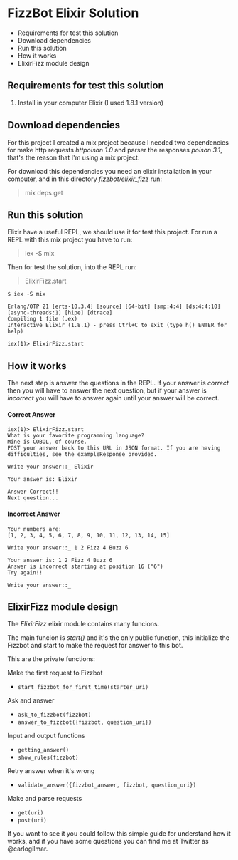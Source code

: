 # FizzBot Elixir Solution

- Requirements for test this solution
- Download dependencies
- Run this solution
- How it works
- ElixirFizz module design

## Requirements for test this solution

  1. Install in your computer Elixir (I used 1.8.1 version)

## Download dependencies

For this project I created a mix project because I needed two dependencies for make http requests *httpoison 1.0* and parser the responses *poison 3.1*, that's the reason that I'm using a mix project.

For download this dependencies you need an elixir installation in your computer, and in this directory *fizzbot/elixir_fizz* run:

> mix deps.get

## Run this solution

Elixir have a useful REPL, we should use it for test this project. For run a REPL with this mix project you have to run:

> iex -S mix

Then for test the solution, into the REPL run:

> ElixirFizz.start

```
$ iex -S mix

Erlang/OTP 21 [erts-10.3.4] [source] [64-bit] [smp:4:4] [ds:4:4:10] [async-threads:1] [hipe] [dtrace]
Compiling 1 file (.ex)
Interactive Elixir (1.8.1) - press Ctrl+C to exit (type h() ENTER for help)

iex(1)> ElixirFizz.start
```

## How it works

The next step is answer the questions in the REPL. If your answer is *correct* then you will have to answer the next question, but if your answer is *incorrect* you will have to answer again until your answer will be correct.

#### Correct Answer

```
iex(1)> ElixirFizz.start
What is your favorite programming language?
Mine is COBOL, of course.
POST your answer back to this URL in JSON format. If you are having difficulties, see the exampleResponse provided.

Write your answer::_ Elixir

Your answer is: Elixir

Answer Correct!!
Next question...
```

#### Incorrect Answer

```
Your numbers are:
[1, 2, 3, 4, 5, 6, 7, 8, 9, 10, 11, 12, 13, 14, 15]

Write your answer::_ 1 2 Fizz 4 Buzz 6

Your answer is: 1 2 Fizz 4 Buzz 6
Answer is incorrect starting at position 16 ("6")
Try again!!

Write your answer::_
```

## ElixirFizz module design

The *ElixirFizz* elixir module contains many funcions.

The main funcion is *start()* and it's the only public function, this initialize the Fizzbot and start to make the request for answer to this bot.

This are the private functions:

Make the first request to Fizzbot
- `start_fizzbot_for_first_time(starter_uri)`

Ask and answer
- `ask_to_fizzbot(fizzbot)`
- `answer_to_fizzbot({fizzbot, question_uri})`

Input and output functions
- `getting_answer()`
- `show_rules(fizzbot)`

Retry answer when it's wrong
- `validate_answer({fizzbot_answer, fizzbot, question_uri})`

Make and parse requests
- `get(uri)`
- `post(uri)`

If you want to see it you could follow this simple guide for understand how it works, and if you have some questions you can find me at Twitter as @carlogilmar.
